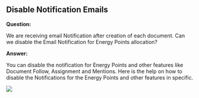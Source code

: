 ## Disable Notification Emails

**Question:**

We are receiving email Notification after creation of each document. Can we disable the Email Notification for Energy Points allocation?

**Answer:**

You can disable the notification for Energy Points and other features like Document Follow, Assignment and Mentions. Here is the help on how to disable the Notifications for the Energy Points and other features in specific.

![](https://docs.erpnext.com/files/diFf6UW.gif)